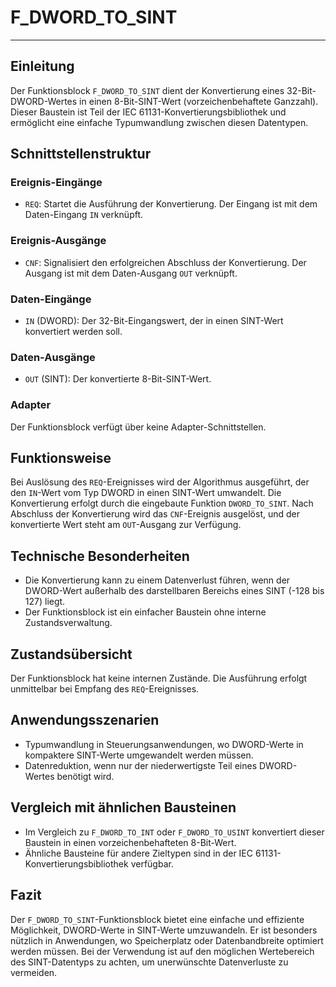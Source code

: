 # F_DWORD_TO_SINT

* * * * * * * * * *
## Einleitung
Der Funktionsblock `F_DWORD_TO_SINT` dient der Konvertierung eines 32-Bit-DWORD-Wertes in einen 8-Bit-SINT-Wert (vorzeichenbehaftete Ganzzahl). Dieser Baustein ist Teil der IEC 61131-Konvertierungsbibliothek und ermöglicht eine einfache Typumwandlung zwischen diesen Datentypen.

## Schnittstellenstruktur

### **Ereignis-Eingänge**
- `REQ`: Startet die Ausführung der Konvertierung. Der Eingang ist mit dem Daten-Eingang `IN` verknüpft.

### **Ereignis-Ausgänge**
- `CNF`: Signalisiert den erfolgreichen Abschluss der Konvertierung. Der Ausgang ist mit dem Daten-Ausgang `OUT` verknüpft.

### **Daten-Eingänge**
- `IN` (DWORD): Der 32-Bit-Eingangswert, der in einen SINT-Wert konvertiert werden soll.

### **Daten-Ausgänge**
- `OUT` (SINT): Der konvertierte 8-Bit-SINT-Wert.

### **Adapter**
Der Funktionsblock verfügt über keine Adapter-Schnittstellen.

## Funktionsweise
Bei Auslösung des `REQ`-Ereignisses wird der Algorithmus ausgeführt, der den `IN`-Wert vom Typ DWORD in einen SINT-Wert umwandelt. Die Konvertierung erfolgt durch die eingebaute Funktion `DWORD_TO_SINT`. Nach Abschluss der Konvertierung wird das `CNF`-Ereignis ausgelöst, und der konvertierte Wert steht am `OUT`-Ausgang zur Verfügung.

## Technische Besonderheiten
- Die Konvertierung kann zu einem Datenverlust führen, wenn der DWORD-Wert außerhalb des darstellbaren Bereichs eines SINT (-128 bis 127) liegt.
- Der Funktionsblock ist ein einfacher Baustein ohne interne Zustandsverwaltung.

## Zustandsübersicht
Der Funktionsblock hat keine internen Zustände. Die Ausführung erfolgt unmittelbar bei Empfang des `REQ`-Ereignisses.

## Anwendungsszenarien
- Typumwandlung in Steuerungsanwendungen, wo DWORD-Werte in kompaktere SINT-Werte umgewandelt werden müssen.
- Datenreduktion, wenn nur der niederwertigste Teil eines DWORD-Wertes benötigt wird.

## Vergleich mit ähnlichen Bausteinen
- Im Vergleich zu `F_DWORD_TO_INT` oder `F_DWORD_TO_USINT` konvertiert dieser Baustein in einen vorzeichenbehafteten 8-Bit-Wert.
- Ähnliche Bausteine für andere Zieltypen sind in der IEC 61131-Konvertierungsbibliothek verfügbar.

## Fazit
Der `F_DWORD_TO_SINT`-Funktionsblock bietet eine einfache und effiziente Möglichkeit, DWORD-Werte in SINT-Werte umzuwandeln. Er ist besonders nützlich in Anwendungen, wo Speicherplatz oder Datenbandbreite optimiert werden müssen. Bei der Verwendung ist auf den möglichen Wertebereich des SINT-Datentyps zu achten, um unerwünschte Datenverluste zu vermeiden.